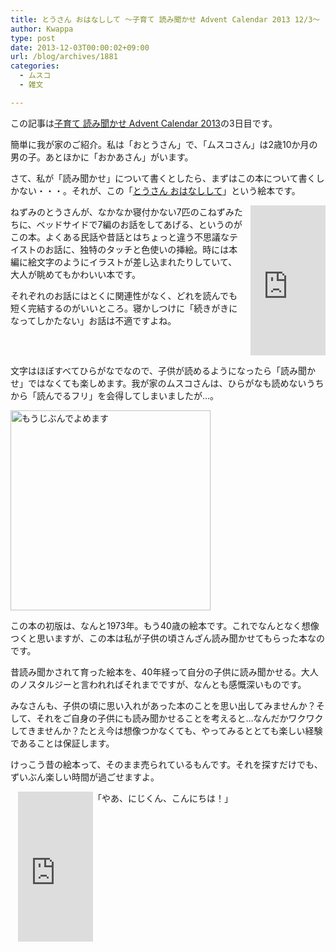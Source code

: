 ```yaml
---
title: とうさん おはなしして 〜子育て 読み聞かせ Advent Calendar 2013 12/3〜
author: Kwappa
type: post
date: 2013-12-03T00:00:02+09:00
url: /blog/archives/1881
categories:
  - ムスコ
  - 雑文

---
```

この記事は<a href="http://www.adventar.org/calendars/165" target="_blank" rel="noopener noreferrer">子育て 読み聞かせ Advent Calendar 2013</a>の3日目です。
  
簡単に我が家のご紹介。私は「おとうさん」で、「ムスコさん」は2歳10か月の男の子。あとほかに「おかあさん」がいます。
  
さて、私が「読み聞かせ」について書くとしたら、まずはこの本について書くしかない・・・。それが、この「<a href="http://amzn.to/1c6IahH" target="_blank" rel="noopener noreferrer">とうさん おはなしして</a>」という絵本です。
  
<iframe src="http://rcm-fe.amazon-adsystem.com/e/cm?lt1=_blank&#038;bc1=000000&#038;IS2=1&#038;nou=1&#038;bg1=FFFFFF&#038;fc1=000000&#038;lc1=336699&#038;t=bottomline02-22&#038;o=9&#038;p=8&#038;l=as1&#038;m=amazon&#038;f=ifr&#038;ref=qf_sp_asin_til&#038;asins=4579402499" style="width:120px;height:240px;float:right;margin-left:12px;" scrolling="no" marginwidth="0" marginheight="0" frameborder="0"></iframe>
  
ねずみのとうさんが、なかなか寝付かない7匹のこねずみたちに、ベッドサイドで7編のお話をしてあげる、というのがこの本。よくある民話や昔話とはちょっと違う不思議なテイストのお話に、独特のタッチと色使いの挿絵。時には本編に絵文字のようにイラストが差し込まれたりしていて、大人が眺めてもかわいい本です。
  
それぞれのお話にはとくに関連性がなく、どれを読んでも短く完結するのがいいところ。寝かしつけに「続きがきになってしかたない」お話は不適ですよね。
  
<br style="clear:both;" />
  
<!--more-->


  
文字はほぼすべてひらがなでなので、子供が読めるようになったら「読み聞かせ」ではなくても楽しめます。我が家のムスコさんは、ひらがなも読めないうちから「読んでるフリ」を会得してしまいましたが…。
  
<a href="http://localhost:8080/wp-content/uploads/2012/12/IMG_3386.jpg" target="_blank" rel="noopener noreferrer"><img src="http://localhost:8080/wp-content/uploads/2012/12/IMG_3386-320x320.jpg" alt="もうじぶんでよめます" width="320" height="320" class="aligncenter size-medium wp-image-1690" /></a>
  
この本の初版は、なんと1973年。もう40歳の絵本です。これでなんとなく想像つくと思いますが、この本は私が子供の頃さんざん読み聞かせてもらった本なのです。
  
昔読み聞かされて育った絵本を、40年経って自分の子供に読み聞かせる。大人のノスタルジーと言われればそれまでですが、なんとも感慨深いものです。
  
みなさんも、子供の頃に思い入れがあった本のことを思い出してみませんか？そして、それをご自身の子供にも読み聞かせることを考えると…なんだかワクワクしてきませんか？たとえ今は想像つかなくても、やってみるととても楽しい経験であることは保証します。
  
けっこう昔の絵本って、そのまま売られているもんです。それを探すだけでも、ずいぶん楽しい時間が過ごせますよ。
  
<iframe src="http://rcm-fe.amazon-adsystem.com/e/cm?lt1=_blank&#038;bc1=000000&#038;IS2=1&#038;nou=1&#038;bg1=FFFFFF&#038;fc1=000000&#038;lc1=336699&#038;t=bottomline02-22&#038;o=9&#038;p=8&#038;l=as1&#038;m=amazon&#038;f=ifr&#038;ref=qf_sp_asin_til&#038;asins=4579402499" style="width:120px;height:240px;float:left;margin-left:12px;" scrolling="no" marginwidth="0" marginheight="0" frameborder="0"></iframe>
  
「やあ、にじくん、こんにちは！」
  
<br style="clear:both;" />
